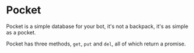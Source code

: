 # Pocket

  Pocket is a simple database for your bot, it's not a backpack, it's as simple as a pocket.
  
  Pocket has three methods, `get`, `put` and `del`, all of which return a promise.